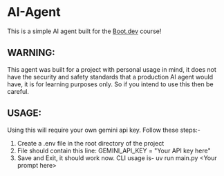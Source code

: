 # AI-Agent
This is a simple AI agent built for the [Boot.dev](https://www.boot.dev) course!

## WARNING:
This agent was built for a project with personal usage in mind, it does not have the security and safety standards that a production AI agent would have, it is for learning purposes only. So if you intend to use this then be careful.

## USAGE:
Using this will require your own gemini api key. Follow these steps:-
1. Create a .env file in the root directory of the project
2. File should contain this line: GEMINI_API_KEY = "Your API key here"
3. Save and Exit, it should work now. CLI usage is- uv run main.py \<Your prompt here\>